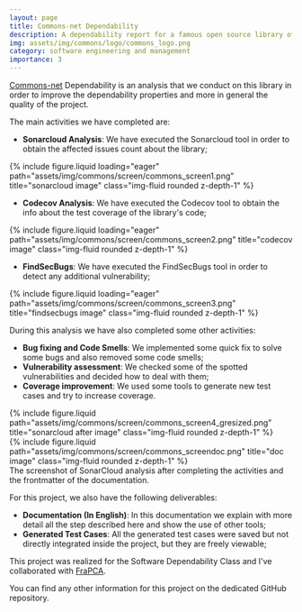 ```yaml
---
layout: page
title: Commons-net Dependability
description: A dependability report for a famous open source library of the Apache Commons project.
img: assets/img/commons/logo/commons_logo.png
category: software engineering and management
importance: 3
---
```


<a href="https://github.com/Tensa53/commons-net">Commons-net</a> Dependability is an analysis that we conduct on this
library in order to improve the dependability properties and more in general the quality of the project.

The main activities we have completed are:

- **Sonarcloud Analysis**: We have executed the Sonarcloud tool in order to obtain the affected issues count about
  the library;

<div class="row">
    <div class="col-sm mt-3 mt-md-0">
        {% include figure.liquid loading="eager" path="assets/img/commons/screen/commons_screen1.png" 
            title="sonarcloud image" class="img-fluid rounded z-depth-1" %}
    </div>
</div>

- **Codecov Analysis**: We have executed the Codecov tool to obtain the info about the test
  coverage of the library's code;

<div class="row">
    <div class="col-sm mt-3 mt-md-0">
        {% include figure.liquid loading="eager" path="assets/img/commons/screen/commons_screen2.png" 
            title="codecov image" class="img-fluid rounded z-depth-1" %}
    </div>
</div>

- **FindSecBugs**: We have executed the FindSecBugs tool in order to detect any additional vulnerability;

<div class="row">
    <div class="col-sm mt-3 mt-md-0">
        {% include figure.liquid loading="eager" path="assets/img/commons/screen/commons_screen3.png" 
            title="findsecbugs image" class="img-fluid rounded z-depth-1" %}
    </div>
</div>

During this analysis we have also completed some other activities:

- **Bug fixing and Code Smells**: We implemented some quick fix to solve some bugs and also removed some code smells;
- **Vulnerability assessment**: We checked some of the spotted vulnerabilities and decided how to deal with them;
- **Coverage improvement**: We used some tools to generate new test cases and try to increase coverage.

<div class="row justify-content-sm-center">
    <div class="col-sm-8 mt-3 mt-md-0">
        {% include figure.liquid path="assets/img/commons/screen/commons_screen4_gresized.png" 
            title="sonarcloud after image" class="img-fluid rounded z-depth-1" %}
    </div>
    <div class="col-sm-4 mt-3 mt-md-0">
        {% include figure.liquid path="assets/img/commons/screen/commons_screendoc.png" 
            title="doc image" class="img-fluid rounded z-depth-1" %}
    </div>
</div>
<div class="caption">
    The screenshot of SonarCloud analysis after completing the activities and the frontmatter of the documentation.
</div>

For this project, we also have the following deliverables:

- **Documentation (In English)**: In this documentation we explain with more detail all the step described here and show
  the use of other tools;
- **Generated Test Cases**: All the generated test cases were saved but not directly integrated inside the project,
  but they are freely viewable;

This project was realized for the Software Dependability Class and I've collaborated with
<a href="https://github.com/FraPCA">FraPCA</a>.

You can find any other information for this project on the dedicated GitHub repository.
